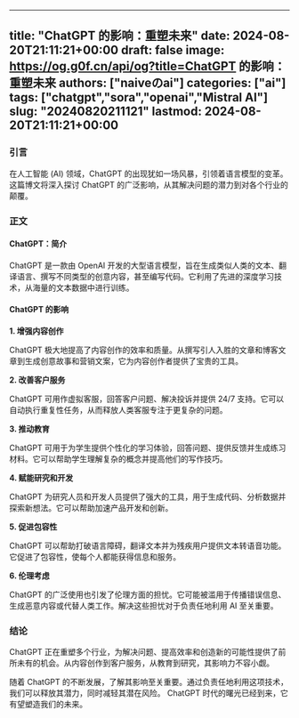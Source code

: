 
---
title: "ChatGPT 的影响：重塑未来"
date: 2024-08-20T21:11:21+00:00
draft: false
image: https://og.g0f.cn/api/og?title=ChatGPT 的影响：重塑未来
authors: ["naiveのai"]
categories: ["ai"]
tags: ["chatgpt","sora","openai","Mistral AI"]
slug: "20240820211121"
lastmod: 2024-08-20T21:11:21+00:00
---
### 引言

在人工智能 (AI) 领域，ChatGPT 的出现犹如一场风暴，引领着语言模型的变革。这篇博文将深入探讨 ChatGPT 的广泛影响，从其解决问题的潜力到对各个行业的颠覆。

### 正文

#### ChatGPT：简介

ChatGPT 是一款由 OpenAI 开发的大型语言模型，旨在生成类似人类的文本、翻译语言、撰写不同类型的创意内容，甚至编写代码。它利用了先进的深度学习技术，从海量的文本数据中进行训练。

#### ChatGPT 的影响

**1. 增强内容创作**

ChatGPT 极大地提高了内容创作的效率和质量。从撰写引人入胜的文章和博客文章到生成创意故事和营销文案，它为内容创作者提供了宝贵的工具。

**2. 改善客户服务**

ChatGPT 可用作虚拟客服，回答客户问题、解决投诉并提供 24/7 支持。它可以自动执行重复性任务，从而释放人类客服专注于更复杂的问题。

**3. 推动教育**

ChatGPT 可用于为学生提供个性化的学习体验，回答问题、提供反馈并生成练习材料。它可以帮助学生理解复杂的概念并提高他们的写作技巧。

**4. 赋能研究和开发**

ChatGPT 为研究人员和开发人员提供了强大的工具，用于生成代码、分析数据并探索新想法。它可以帮助加速产品开发和创新。

**5. 促进包容性**

ChatGPT 可以帮助打破语言障碍，翻译文本并为残疾用户提供文本转语音功能。它促进了包容性，使每个人都能获得信息和服务。

**6. 伦理考虑**

ChatGPT 的广泛使用也引发了伦理方面的担忧。它可能被滥用于传播错误信息、生成恶意内容或代替人类工作。解决这些担忧对于负责任地利用 AI 至关重要。

### 结论

ChatGPT 正在重塑多个行业，为解决问题、提高效率和创造新的可能性提供了前所未有的机会。从内容创作到客户服务，从教育到研究，其影响力不容小觑。

随着 ChatGPT 的不断发展，了解其影响至关重要。通过负责任地利用这项技术，我们可以释放其潜力，同时减轻其潜在风险。 ChatGPT 时代的曙光已经到来，它有望塑造我们的未来。